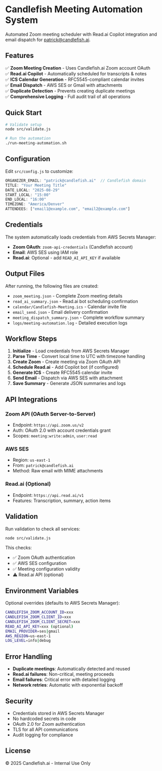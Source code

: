 # Candlefish Meeting Automation System

Automated Zoom meeting scheduler with Read.ai Copilot integration and email dispatch for patrick@candlefish.ai.

## Features

✅ **Zoom Meeting Creation** - Uses Candlefish.ai Zoom account OAuth  
✅ **Read.ai Copilot** - Automatically scheduled for transcripts & notes  
✅ **ICS Calendar Generation** - RFC5545-compliant calendar invites  
✅ **Email Dispatch** - AWS SES or Gmail with attachments  
✅ **Duplicate Detection** - Prevents creating duplicate meetings  
✅ **Comprehensive Logging** - Full audit trail of all operations

## Quick Start

```bash
# Validate setup
node src/validate.js

# Run the automation
./run-meeting-automation.sh
```

## Configuration

Edit `src/config.js` to customize:

```javascript
ORGANIZER_EMAIL: "patrick@candlefish.ai"  // Candlefish domain
TITLE: "Your Meeting Title"
DATE_LOCAL: "2025-08-29"
START_LOCAL: "15:00"
END_LOCAL: "16:00"
TIMEZONE: "America/Denver"
ATTENDEES: ["email1@example.com", "email2@example.com"]
```

## Credentials

The system automatically loads credentials from AWS Secrets Manager:

- **Zoom OAuth**: `zoom-api-credentials` (Candlefish account)
- **Email**: AWS SES using IAM role
- **Read.ai**: Optional - add `READ_AI_API_KEY` if available

## Output Files

After running, the following files are created:

- `zoom_meeting.json` - Complete Zoom meeting details
- `read_ai_summary.json` - Read.ai bot scheduling confirmation
- `calendar/Candlefish-Meeting.ics` - Calendar invite file
- `email_send.json` - Email delivery confirmation
- `meeting_dispatch_summary.json` - Complete workflow summary
- `logs/meeting-automation.log` - Detailed execution logs

## Workflow Steps

1. **Initialize** - Load credentials from AWS Secrets Manager
2. **Parse Time** - Convert local time to UTC with timezone handling
3. **Create Zoom** - Create meeting via Zoom OAuth API
4. **Schedule Read.ai** - Add Copilot bot (if configured)
5. **Generate ICS** - Create RFC5545 calendar invite
6. **Send Email** - Dispatch via AWS SES with attachment
7. **Save Summary** - Generate JSON summaries and logs

## API Integrations

### Zoom API (OAuth Server-to-Server)
- Endpoint: `https://api.zoom.us/v2`
- Auth: OAuth 2.0 with account credentials grant
- Scopes: `meeting:write:admin`, `user:read`

### AWS SES
- Region: `us-east-1`
- From: `patrick@candlefish.ai`
- Method: Raw email with MIME attachments

### Read.ai (Optional)
- Endpoint: `https://api.read.ai/v1`
- Features: Transcription, summary, action items

## Validation

Run validation to check all services:

```bash
node src/validate.js
```

This checks:
- ✅ Zoom OAuth authentication
- ✅ AWS SES configuration  
- ✅ Meeting configuration validity
- ⚠️ Read.ai API (optional)

## Environment Variables

Optional overrides (defaults to AWS Secrets Manager):

```bash
CANDLEFISH_ZOOM_ACCOUNT_ID=xxx
CANDLEFISH_ZOOM_CLIENT_ID=xxx
CANDLEFISH_ZOOM_CLIENT_SECRET=xxx
READ_AI_API_KEY=xxx (optional)
EMAIL_PROVIDER=ses|gmail
AWS_REGION=us-east-1
LOG_LEVEL=info|debug
```

## Error Handling

- **Duplicate meetings**: Automatically detected and reused
- **Read.ai failures**: Non-critical, meeting proceeds
- **Email failures**: Critical error with detailed logging
- **Network retries**: Automatic with exponential backoff

## Security

- Credentials stored in AWS Secrets Manager
- No hardcoded secrets in code
- OAuth 2.0 for Zoom authentication
- TLS for all API communications
- Audit logging for compliance

## License

© 2025 Candlefish.ai - Internal Use Only